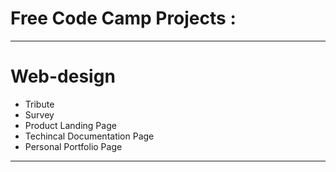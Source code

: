 # Free Code Camp Projects :

---

# Web-design

- Tribute
- Survey
- Product Landing Page
- Techincal Documentation Page
- Personal Portfolio Page

---
